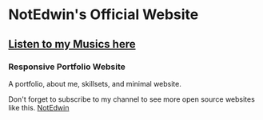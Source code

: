 # NotEdwin's Official Website

## [Listen to my Musics here](https://www.youtube.com/channel/UC3m_fYk3II28l-hD7T8NZ-w)

###  Responsive Portfolio Website
A portfolio, about me, skillsets, and minimal website.

Don't forget to subscribe to my channel to see more open source websites like this.
[NotEdwin](https://www.youtube.com/channel/UC3m_fYk3II28l-hD7T8NZ-w)
